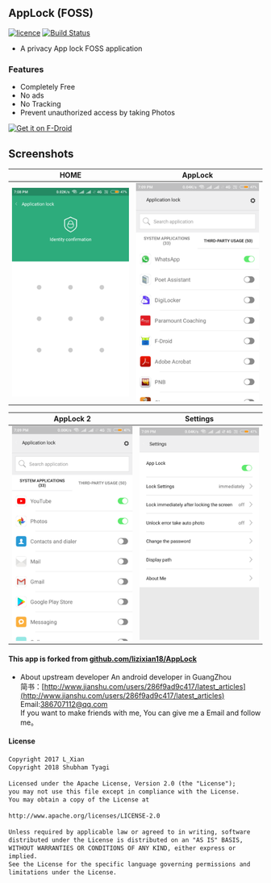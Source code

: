 ## AppLock  (FOSS)
[![licence](https://img.shields.io/badge/Licence-GPLv2-red.svg)](https://github.com/SubhamTyagi/AppLock/blob/master/LICENSE) [![Build Status](https://travis-ci.org/SubhamTyagi/AppLock.svg?branch=master)](https://travis-ci.org/SubhamTyagi/AppLock)

- A privacy App lock FOSS application

### Features

- Completely Free
- No ads
- No Tracking
- Prevent unauthorized access by taking Photos

[<img src="https://f-droid.org/badge/get-it-on.png"
     alt="Get it on F-Droid"
     height="80">](https://f-droid.org/packages/io.github.subhamtyagi.privacyapplock/)

##  Screenshots
| HOME | AppLock |
|:-:|:-:|
| ![home](/screen/1.png?raw=true "home") | ![profile](/screen/2.png?raw=true "AppLock") |

| AppLock 2 |Settings|
|:-:|:-:|
| ![home](/screen/3.png?raw=true "applock") | ![profile](/screen/4.png?raw=true "Settings") |


#### This app is forked from [github.com/lizixian18/AppLock](https://github.com/lizixian18/AppLock)
* About upstream developer
An android developer in GuangZhou  
简书：[http://www.jianshu.com/users/286f9ad9c417/latest_articles](http://www.jianshu.com/users/286f9ad9c417/latest_articles)   
Email:386707112@qq.com  
If you want to make friends with me, You can give me a Email and follow me。

#### License
```
Copyright 2017 L_Xian   
Copyright 2018 Shubham Tyagi

Licensed under the Apache License, Version 2.0 (the "License");  
you may not use this file except in compliance with the License.  
You may obtain a copy of the License at  

http://www.apache.org/licenses/LICENSE-2.0  

Unless required by applicable law or agreed to in writing, software  
distributed under the License is distributed on an "AS IS" BASIS,  
WITHOUT WARRANTIES OR CONDITIONS OF ANY KIND, either express or implied.  
See the License for the specific language governing permissions and  
limitations under the License.
```
```
